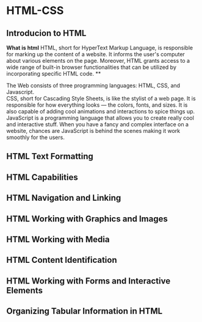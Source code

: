 # HTML-CSS

## Introducion to HTML

**What is html**
HTML, short for HyperText Markup Language, is responsible for marking up the content of a website. It informs the user's computer about various elements on the page. Moreover, HTML grants access to a wide range of built-in browser functionalities that can be utilized by incorporating specific HTML code.
**
<p>
  The Web consists of three programming languages: HTML, CSS, and Javascript.<br>
  CSS, short for Cascading Style Sheets, is like the stylist of a web page. It is responsible for how everything looks — the colors, fonts, and sizes. It is also capable of adding cool animations and interactions to spice things up.<br>
  JavaScript is a programming language that allows you to create really cool and interactive stuff. When you have a fancy and complex interface on a website, chances are JavaScript is behind the scenes making it work smoothly for the users.
</p>


## HTML Text Formatting

## HTML Capabilities

## HTML Navigation and Linking 

## HTML Working with Graphics and Images

## HTML Working with Media

## HTML Content Identification

## HTML Working with Forms and Interactive Elements

## Organizing Tabular Information in HTML
